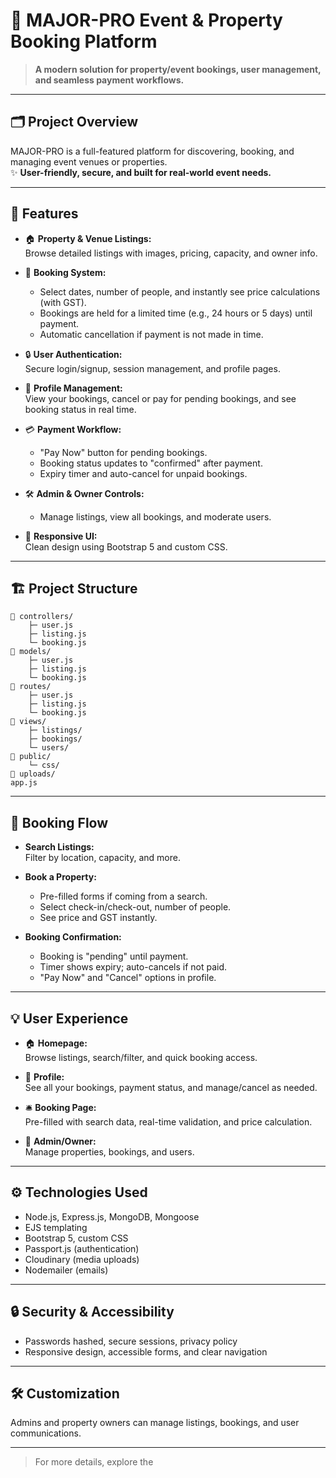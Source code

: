 # 🏡 MAJOR-PRO Event & Property Booking Platform

> **A modern solution for property/event bookings, user management, and seamless payment workflows.**

---

## 🗂️ Project Overview

MAJOR-PRO is a full-featured platform for discovering, booking, and managing event venues or properties.  
✨ **User-friendly, secure, and built for real-world event needs.**

---

## 🚀 Features

- 🏠 **Property & Venue Listings:**  
  Browse detailed listings with images, pricing, capacity, and owner info.

- 📅 **Booking System:**  
  - Select dates, number of people, and instantly see price calculations (with GST).
  - Bookings are held for a limited time (e.g., 24 hours or 5 days) until payment.
  - Automatic cancellation if payment is not made in time.

- 🔒 **User Authentication:**  
  Secure login/signup, session management, and profile pages.

- 👤 **Profile Management:**  
  View your bookings, cancel or pay for pending bookings, and see booking status in real time.

- 💳 **Payment Workflow:**  
  - "Pay Now" button for pending bookings.
  - Booking status updates to "confirmed" after payment.
  - Expiry timer and auto-cancel for unpaid bookings.

- 🛠️ **Admin & Owner Controls:**  
  - Manage listings, view all bookings, and moderate users.

- 📱 **Responsive UI:**  
  Clean design using Bootstrap 5 and custom CSS.

---

## 🏗️ Project Structure

```
📁 controllers/
    ├─ user.js
    ├─ listing.js
    └─ booking.js
📁 models/
    ├─ user.js
    ├─ listing.js
    └─ booking.js
📁 routes/
    ├─ user.js
    ├─ listing.js
    └─ booking.js
📁 views/
    ├─ listings/
    ├─ bookings/
    └─ users/
📁 public/
    └─ css/
📁 uploads/
app.js
```

---

## 📝 Booking Flow

- **Search Listings:**  
  Filter by location, capacity, and more.

- **Book a Property:**  
  - Pre-filled forms if coming from a search.
  - Select check-in/check-out, number of people.
  - See price and GST instantly.

- **Booking Confirmation:**  
  - Booking is "pending" until payment.
  - Timer shows expiry; auto-cancels if not paid.
  - "Pay Now" and "Cancel" options in profile.

---

## 💡 User Experience

- 🏠 **Homepage:**  
  Browse listings, search/filter, and quick booking access.

- 👤 **Profile:**  
  See all your bookings, payment status, and manage/cancel as needed.

- 🛎️ **Booking Page:**  
  Pre-filled with search data, real-time validation, and price calculation.

- 📄 **Admin/Owner:**  
  Manage properties, bookings, and users.

---

## ⚙️ Technologies Used

- Node.js, Express.js, MongoDB, Mongoose
- EJS templating
- Bootstrap 5, custom CSS
- Passport.js (authentication)
- Cloudinary (media uploads)
- Nodemailer (emails)

---

## 🔒 Security & Accessibility

- Passwords hashed, secure sessions, privacy policy
- Responsive design, accessible forms, and clear navigation

---

## 🛠️ Customization

Admins and property owners can manage listings, bookings, and user communications.

---

> For more details, explore the
